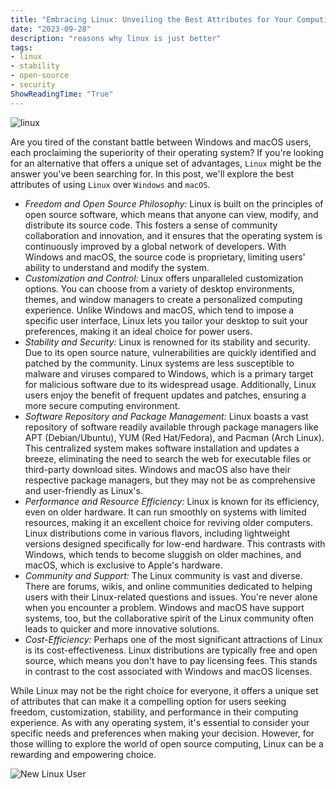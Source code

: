 ```yaml
---
title: "Embracing Linux: Unveiling the Best Attributes for Your Computing Needs"
date: "2023-09-28"
description: "reasons why linux is just better"
tags:
- linux
- stability
- open-source
- security
ShowReadingTime: "True"
---
```


![linux](/img/pc_101.jpg)


Are you tired of the constant battle between Windows and macOS users, each proclaiming the superiority of their operating system? If you're looking for an alternative that offers a unique set of advantages, `Linux` might be the answer you've been searching for. In this post, we'll explore the best attributes of using `Linux` over `Windows` and `macOS`.

- *Freedom and Open Source Philosophy:* Linux is built on the principles of open source software, which means that anyone can view, modify, and distribute its source code. This fosters a sense of community collaboration and innovation, and it ensures that the operating system is continuously improved by a global network of developers. With Windows and macOS, the source code is proprietary, limiting users' ability to understand and modify the system.
- *Customization and Control:* Linux offers unparalleled customization options. You can choose from a variety of desktop environments, themes, and window managers to create a personalized computing experience. Unlike Windows and macOS, which tend to impose a specific user interface, Linux lets you tailor your desktop to suit your preferences, making it an ideal choice for power users.
- *Stability and Security:* Linux is renowned for its stability and security. Due to its open source nature, vulnerabilities are quickly identified and patched by the community. Linux systems are less susceptible to malware and viruses compared to Windows, which is a primary target for malicious software due to its widespread usage. Additionally, Linux users enjoy the benefit of frequent updates and patches, ensuring a more secure computing environment.
- *Software Repository and Package Management:* Linux boasts a vast repository of software readily available through package managers like APT (Debian/Ubuntu), YUM (Red Hat/Fedora), and Pacman (Arch Linux). This centralized system makes software installation and updates a breeze, eliminating the need to search the web for executable files or third-party download sites. Windows and macOS also have their respective package managers, but they may not be as comprehensive and user-friendly as Linux's.
- *Performance and Resource Efficiency:* Linux is known for its efficiency, even on older hardware. It can run smoothly on systems with limited resources, making it an excellent choice for reviving older computers. Linux distributions come in various flavors, including lightweight versions designed specifically for low-end hardware. This contrasts with Windows, which tends to become sluggish on older machines, and macOS, which is exclusive to Apple's hardware.
- *Community and Support:* The Linux community is vast and diverse. There are forums, wikis, and online communities dedicated to helping users with their Linux-related questions and issues. You're never alone when you encounter a problem. Windows and macOS have support systems, too, but the collaborative spirit of the Linux community often leads to quicker and more innovative solutions.
- *Cost-Efficiency:* Perhaps one of the most significant attractions of Linux is its cost-effectiveness. Linux distributions are typically free and open source, which means you don't have to pay licensing fees. This stands in contrast to the cost associated with Windows and macOS licenses.

While Linux may not be the right choice for everyone, it offers a unique set of attributes that can make it a compelling option for users seeking freedom, customization, stability, and performance in their computing experience. As with any operating system, it's essential to consider your specific needs and preferences when making your decision. However, for those willing to explore the world of open source computing, Linux can be a rewarding and empowering choice.


![New Linux User](/img/logo.svg)

